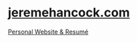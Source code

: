 # [jeremehancock.com](https://jeremehancock.com)


[Personal Website & Resumé](https://jeremehancock.com)
